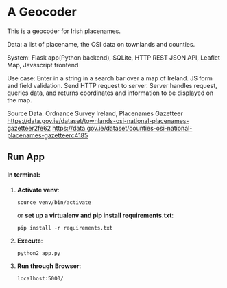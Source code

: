 # A Geocoder

This is a geocoder for Irish placenames.

Data: a list of placename, the OSI data on townlands and counties.

System: Flask app(Python backend), SQLite, HTTP REST JSON API, Leaflet Map, Javascript frontend

Use case: Enter in a string in a search bar over a map of Ireland. JS form and field validation. Send HTTP request to server. Server handles request, queries data, and returns coordinates and information to be displayed on the map.

Source Data: Ordnance Survey Ireland, Placenames Gazetteer
https://data.gov.ie/dataset/townlands-osi-national-placenames-gazetteer2fe62
https://data.gov.ie/dataset/counties-osi-national-placenames-gazetteerc4185

## Run App
#### In terminal:
1. **Activate venv**:
  
	```
	source venv/bin/activate
	```
	or **set up a virtualenv and pip install requirements.txt**:
				  
	```
	pip install -r requirements.txt
	```
2. **Execute**:
  	```
  	python2 app.py
  	```
3. **Run through Browser**:
	```
  	localhost:5000/
  	```
